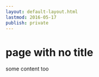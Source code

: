 ```yaml
---
layout: default-layout.html
lastmod: 2016-05-17
publish: private
---
```


# page with no title

some content too
